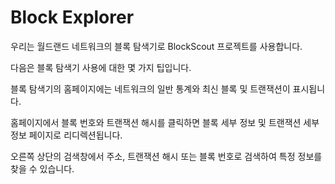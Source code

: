 # Block Explorer

우리는 월드랜드  네트워크의 블록 탐색기로 BlockScout 프로젝트를 사용합니다.&#x20;

다음은 블록 탐색기 사용에 대한 몇 가지 팁입니다.&#x20;

블록 탐색기의 홈페이지에는 네트워크의 일반 통계와 최신 블록 및 트랜잭션이 표시됩니다.&#x20;

홈페이지에서 블록 번호와 트랜잭션 해시를 클릭하면 블록 세부 정보 및 트랜잭션 세부 정보 페이지로 리디렉션됩니다.&#x20;

오른쪽 상단의 검색창에서 주소, 트랜잭션 해시 또는 블록 번호로 검색하여 특정 정보를 찾을 수 있습니다.

